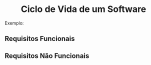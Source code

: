 <h1 align="center">Ciclo de Vida de um Software</h1>

Exemplo:

<h2>Requisitos Funcionais</h2>

<h2>Requisitos Não Funcionais</h2>

